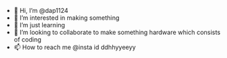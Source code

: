 - 👋 Hi, I’m @dap1124
- 👀 I’m interested in making something  
- 🌱 I’m just learning 
- 💞️ I’m looking to collaborate to make something hardware which consists of coding 
- 📫 How to reach me  @insta id ddhhyyeeyy 

<!---
dap1124/dap1124 is a ✨ special ✨ repository because its `README.md` (this file) appears on your GitHub profile.
You can click the Preview link to take a look at your changes.
--->
